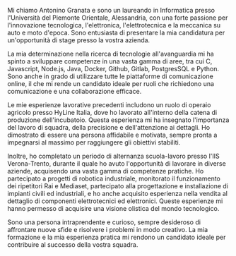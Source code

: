 Mi chiamo Antonino Granata e sono un laureando in Informatica presso l'Università del Piemonte Orientale, Alessandria, con una forte passione per l'innovazione tecnologica, l'elettronica, l'elettrotecnica e la meccanica su auto e moto d'epoca. Sono entusiasta di presentare la mia candidatura per un'opportunità di stage presso la vostra azienda.

La mia determinazione nella ricerca di tecnologie all'avanguardia mi ha spinto a sviluppare competenze in una vasta gamma di aree, tra cui C, Javascript, Node.js, Java, Docker, Github, Gitlab, PostgresSQL e Python. Sono anche in grado di utilizzare tutte le piattaforme di comunicazione online, il che mi rende un candidato ideale per ruoli che richiedono una comunicazione e una collaborazione efficace.

Le mie esperienze lavorative precedenti includono un ruolo di operaio agricolo presso HyLine Italia, dove ho lavorato all'interno della catena di produzione dell'incubatoio. Questa esperienza mi ha insegnato l'importanza del lavoro di squadra, della precisione e dell'attenzione ai dettagli. Ho dimostrato di essere una persona affidabile e motivata, sempre pronta a impegnarsi al massimo per raggiungere gli obiettivi stabiliti.

Inoltre, ho completato un periodo di alternanza scuola-lavoro presso l'IIS Verona-Trento, durante il quale ho avuto l'opportunità di lavorare in diverse aziende, acquisendo una vasta gamma di competenze pratiche. Ho partecipato a progetti di robotica industriale, monitorato il funzionamento dei ripetitori Rai e Mediaset, partecipato alla progettazione e installazione di impianti civili ed industriali, e ho anche acquisito esperienza nella vendita al dettaglio di componenti elettrotecnici ed elettronici. Queste esperienze mi hanno permesso di acquisire una visione olistica del mondo tecnologico.

Sono una persona intraprendente e curioso, sempre desideroso di affrontare nuove sfide e risolvere i problemi in modo creativo. La mia formazione e la mia esperienza pratica mi rendono un candidato ideale per contribuire al successo della vostra squadra.
